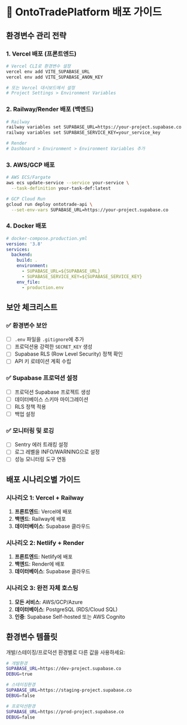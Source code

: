 # 🚀 OntoTradePlatform 배포 가이드

## 환경변수 관리 전략

### 1. **Vercel 배포 (프론트엔드)**
```bash
# Vercel CLI로 환경변수 설정
vercel env add VITE_SUPABASE_URL
vercel env add VITE_SUPABASE_ANON_KEY

# 또는 Vercel 대시보드에서 설정
# Project Settings > Environment Variables
```

### 2. **Railway/Render 배포 (백엔드)**
```bash
# Railway
railway variables set SUPABASE_URL=https://your-project.supabase.co
railway variables set SUPABASE_SERVICE_KEY=your_service_key

# Render
# Dashboard > Environment > Environment Variables 추가
```

### 3. **AWS/GCP 배포**
```bash
# AWS ECS/Fargate
aws ecs update-service --service your-service \
  --task-definition your-task-def:latest

# GCP Cloud Run
gcloud run deploy ontotrade-api \
  --set-env-vars SUPABASE_URL=https://your-project.supabase.co
```

### 4. **Docker 배포**
```yaml
# docker-compose.production.yml
version: '3.8'
services:
  backend:
    build: .
    environment:
      - SUPABASE_URL=${SUPABASE_URL}
      - SUPABASE_SERVICE_KEY=${SUPABASE_SERVICE_KEY}
    env_file:
      - production.env
```

## 보안 체크리스트

### ✅ **환경변수 보안**
- [ ] `.env` 파일을 `.gitignore`에 추가
- [ ] 프로덕션용 강력한 `SECRET_KEY` 생성
- [ ] Supabase RLS (Row Level Security) 정책 확인
- [ ] API 키 로테이션 계획 수립

### ✅ **Supabase 프로덕션 설정**
- [ ] 프로덕션 Supabase 프로젝트 생성
- [ ] 데이터베이스 스키마 마이그레이션
- [ ] RLS 정책 적용
- [ ] 백업 설정

### ✅ **모니터링 및 로깅**
- [ ] Sentry 에러 트래킹 설정
- [ ] 로그 레벨을 INFO/WARNING으로 설정
- [ ] 성능 모니터링 도구 연동

## 배포 시나리오별 가이드

### **시나리오 1: Vercel + Railway**
1. **프론트엔드**: Vercel에 배포
2. **백엔드**: Railway에 배포
3. **데이터베이스**: Supabase 클라우드

### **시나리오 2: Netlify + Render**
1. **프론트엔드**: Netlify에 배포
2. **백엔드**: Render에 배포
3. **데이터베이스**: Supabase 클라우드

### **시나리오 3: 완전 자체 호스팅**
1. **모든 서비스**: AWS/GCP/Azure
2. **데이터베이스**: PostgreSQL (RDS/Cloud SQL)
3. **인증**: Supabase Self-hosted 또는 AWS Cognito

## 환경변수 템플릿

개발/스테이징/프로덕션 환경별로 다른 값을 사용하세요:

```bash
# 개발환경
SUPABASE_URL=https://dev-project.supabase.co
DEBUG=true

# 스테이징환경
SUPABASE_URL=https://staging-project.supabase.co
DEBUG=false

# 프로덕션환경
SUPABASE_URL=https://prod-project.supabase.co
DEBUG=false
```
